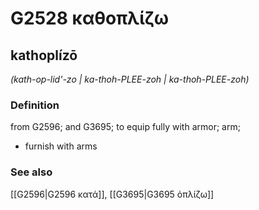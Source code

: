 # G2528 καθοπλίζω

## kathoplízō

_(kath-op-lid'-zo | ka-thoh-PLEE-zoh | ka-thoh-PLEE-zoh)_

### Definition

from G2596; and G3695; to equip fully with armor; arm; 

- furnish with arms

### See also

[[G2596|G2596 κατά]], [[G3695|G3695 ὁπλίζω]]
